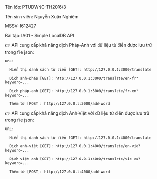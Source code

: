 Tên lớp:          PTUDWNC-TH2016/3

Tên sinh viên:    Nguyễn Xuân Nghiêm

MSSV:             1612427


Bài tập:          IA01 - Simple LocalDB API

👉 API cung cấp khả năng dịch Pháp-Anh với dữ liệu từ điển được lưu trữ trong file json:

    URL: 
    
      Hiển thị danh sách từ điển [GET]: http://127.0.0.1:3000/translate
      
      Dịch anh-pháp [GET]: http://127.0.0.1:3000/translate/en-fr?keyword=...
      
      Dịch pháp-anh [GET]: http://127.0.0.1:3000/translate/fr-en?keyword=...
      
      Thêm từ [POST]: http://127.0.0.1:3000/add-word
        

👉 API cung cấp khả năng dịch Anh-Việt với dữ liệu từ điển được lưu trữ trong file json:

    URL: 
    
      Hiển thị danh sách từ điển [GET]: http://127.0.0.1:4000/translate
      
      Dịch anh-việt [GET]: http://127.0.0.1:4000/translate/en-vie?keyword=...
      
      Dịch việt-anh [GET]: http://127.0.0.1:4000/translate/vie-en?keyword=...
      
      Thêm từ [POST]: http://127.0.0.1:4000/add-word

